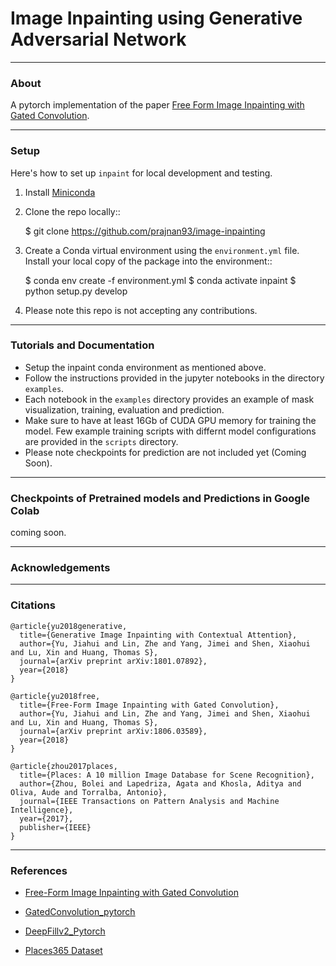 # Image Inpainting using Generative Adversarial Network

___

### About

A pytorch implementation of the paper [Free Form Image Inpainting with Gated Convolution](https://arxiv.org/abs/1806.03589v2). 

___
### Setup

Here's how to set up `inpaint` for local development and testing.

1. Install [Miniconda](https://conda.io/miniconda.html)

2. Clone the repo locally::

    $ git clone https://github.com/prajnan93/image-inpainting

3. Create a Conda virtual environment using the `environment.yml` file.  Install your local copy of the package into the environment::

    $ conda env create -f environment.yml
    $ conda activate inpaint
    $ python setup.py develop

4. Please note this repo is not accepting any contributions.

___
### Tutorials and Documentation

- Setup the inpaint conda environment as mentioned above.
- Follow the instructions provided in the jupyter notebooks in the directory `examples`.
- Each notebook in the `examples` directory provides an example of mask visualization, training, evaluation and prediction.
- Make sure to have at least 16Gb of CUDA GPU memory for training the model. Few example training scripts with differnt model configurations are provided in the `scripts` directory.
- Please note checkpoints for prediction are not included yet (Coming Soon).  

___

### Checkpoints of Pretrained models and Predictions in Google Colab 

coming soon. 

___

### Acknowledgements


___

### Citations

```
@article{yu2018generative,
  title={Generative Image Inpainting with Contextual Attention},
  author={Yu, Jiahui and Lin, Zhe and Yang, Jimei and Shen, Xiaohui and Lu, Xin and Huang, Thomas S},
  journal={arXiv preprint arXiv:1801.07892},
  year={2018}
}

@article{yu2018free,
  title={Free-Form Image Inpainting with Gated Convolution},
  author={Yu, Jiahui and Lin, Zhe and Yang, Jimei and Shen, Xiaohui and Lu, Xin and Huang, Thomas S},
  journal={arXiv preprint arXiv:1806.03589},
  year={2018}
}

@article{zhou2017places,
  title={Places: A 10 million Image Database for Scene Recognition},
  author={Zhou, Bolei and Lapedriza, Agata and Khosla, Aditya and Oliva, Aude and Torralba, Antonio},
  journal={IEEE Transactions on Pattern Analysis and Machine Intelligence},
  year={2017},
  publisher={IEEE}
}
```

___

### References
- [Free-Form Image Inpainting with Gated Convolution](https://github.com/JiahuiYu/generative_inpainting)

- [GatedConvolution_pytorch](https://github.com/avalonstrel/GatedConvolution_pytorch)

- [DeepFillv2_Pytorch](https://github.com/csqiangwen/DeepFillv2_Pytorch)

- [Places365 Dataset](http://places2.csail.mit.edu/index.html)

